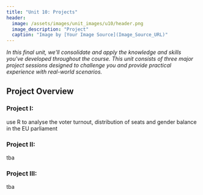 ```yaml
---
title: "Unit 10: Projects"
header:
  image: /assets/images/unit_images/u10/header.png
  image_description: "Project"
  caption: "Image by [Your Image Source](Image_Source_URL)"
---
```


*In this final unit, we'll consolidate and apply the knowledge and skills you've developed throughout the course. This unit consists of three major project sessions designed to challenge you and provide practical experience with real-world scenarios.*

<!--more-->

## Project Overview

### Project I:
use R to analyse the voter turnout, distribution of seats and gender balance in the EU parliament

### Project II:
tba

### Project III:
tba
